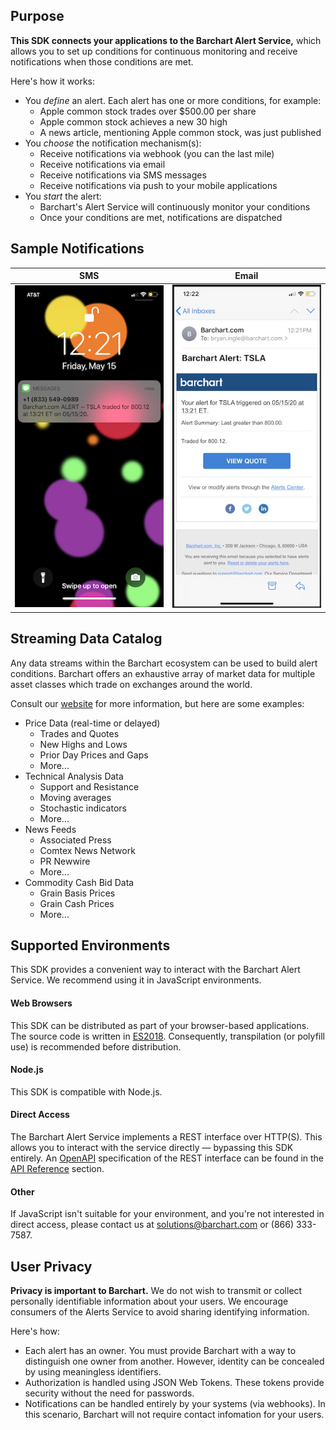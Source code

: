 ## Purpose

**This SDK connects your applications to the Barchart Alert Service,** which allows you to set up conditions for continuous monitoring and receive notifications when those conditions are met. 

Here's how it works:

* You _define_ an alert. Each alert has one or more conditions, for example:
	* Apple common stock trades over $500.00 per share
	* Apple common stock achieves a new 30 high
	* A news article, mentioning Apple common stock, was just published
* You _choose_ the notification mechanism(s):
	* Receive notifications via webhook (you can the last mile)
	* Receive notifications via email
	* Receive notifications via SMS messages
	* Receive notifications via push to your mobile applications
* You _start_ the alert:
	* Barchart's Alert Service will continuously monitor your conditions
	* Once your conditions are met, notifications are dispatched

## Sample Notifications

| SMS  | Email |
| -------- | --------|
| ![SMS Screen Capture Image](images/sms.jpg) | ![Email Screen Capture Image](images/email.jpg)  |

## Streaming Data Catalog

Any data streams within the Barchart ecosystem can be used to build alert conditions. Barchart offers an exhaustive array of market data for multiple asset classes which trade on exchanges around the world. 

Consult our [website](https://www.barchart.com/solutions/data/market) for more information, but here are some examples:

* Price Data (real-time or delayed)
	* Trades and Quotes
	* New Highs and Lows
	* Prior Day Prices and Gaps
	* More...
* Technical Analysis Data
	* Support and Resistance
	* Moving averages
	* Stochastic indicators
	* More...
* News Feeds
	* Associated Press
	* Comtex News Network
	* PR Newwire
	* More...
* Commodity Cash Bid Data
	* Grain Basis Prices
	* Grain Cash Prices
	* More...

## Supported Environments

This SDK provides a convenient way to interact with the Barchart Alert Service. We recommend using it in JavaScript environments.

#### Web Browsers

This SDK can be distributed as part of your browser-based applications. The source code is written in [ES2018](https://en.wikipedia.org/wiki/ECMAScript#9th_Edition_%E2%80%93_ECMAScript_2018). Consequently, transpilation (or polyfill use) is recommended before distribution.

#### Node.js

This SDK is compatible with Node.js.

#### Direct Access

The Barchart Alert Service implements a REST interface over HTTP(S). This allows you to interact with the service directly — bypassing this SDK entirely. An [OpenAPI](https://www.openapis.org/) specification of the REST interface can be found in the [API Reference](/content/api_reference) section.

#### Other

If JavaScript isn't suitable for your environment, and you're not interested in direct access, please contact us at solutions@barchart.com or (866) 333-7587.

## User Privacy

**Privacy is important to Barchart.** We do not wish to transmit or collect personally identifiable information about your users. We encourage consumers of the Alerts Service to avoid sharing identifying information.

Here's how:

* Each alert has an owner. You must provide Barchart with a way to distinguish one owner from another. However, identity can be concealed by using meaningless identifiers.
* Authorization is handled using JSON Web Tokens. These tokens provide security without the need for passwords.
* Notifications can be handled entirely by your systems (via webhooks). In this scenario, Barchart will not require contact infomation for your users.
